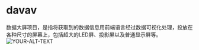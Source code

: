 # davav
数据大屏项目，是指将获取到的数据信息用前端语言经过数据可视化处理，投放在各种尺寸的屏幕上，包括超大的LED屏、投影屏以及普通显示屏等。
<picture>
 <source media="(prefers-color-scheme: dark)" srcset="[YOUR-DARKMODE-IMAGE](https://github.com/usernameisalreadytaKeN1122/davav/blob/main/pic/%E6%9C%80%E7%BB%88%E6%95%88%E6%9E%9C%E5%9B%BE.jpg)">
 <source media="(prefers-color-scheme: light)" srcset="[YOUR-LIGHTMODE-IMAGE](https://github.com/usernameisalreadytaKeN1122/davav/blob/main/pic/%E6%9C%80%E7%BB%88%E6%95%88%E6%9E%9C%E5%9B%BE.jpg)https://github.com/usernameisalreadytaKeN1122/davav/blob/main/pic/%E6%9C%80%E7%BB%88%E6%95%88%E6%9E%9C%E5%9B%BE.jpg">
 <img alt="YOUR-ALT-TEXT" src="[YOUR-DEFAULT-IMAGE](https://github.com/usernameisalreadytaKeN1122/davav/blob/main/pic/%E6%9C%80%E7%BB%88%E6%95%88%E6%9E%9C%E5%9B%BE.jpg)https://github.com/usernameisalreadytaKeN1122/davav/blob/main/pic/%E6%9C%80%E7%BB%88%E6%95%88%E6%9E%9C%E5%9B%BE.jpg">
</picture>

